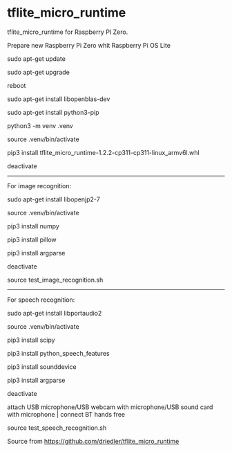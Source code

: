 # tflite_micro_runtime
tflite_micro_runtime
for Raspberry PI Zero.

Prepare new Raspberry Pi Zero whit Raspberry Pi OS Lite

sudo apt-get update

sudo apt-get upgrade

reboot

sudo apt-get install libopenblas-dev

sudo apt-get install python3-pip

python3 -m venv .venv

source .venv/bin/activate

pip3 install tflite_micro_runtime-1.2.2-cp311-cp311-linux_armv6l.whl

deactivate

--------------------------

For image recognition:

sudo apt-get install libopenjp2-7

source .venv/bin/activate

pip3 install numpy

pip3 install pillow

pip3 install argparse

deactivate

source test_image_recognition.sh

------------------------------------

For speech recognition:

sudo apt-get install libportaudio2

source .venv/bin/activate

pip3 install scipy

pip3 install python_speech_features

pip3 install sounddevice

pip3 install argparse

deactivate

attach USB microphone/USB webcam with microphone/USB sound card with microphone | connect BT hands free

source test_speech_recognition.sh

Source from https://github.com/driedler/tflite_micro_runtime
